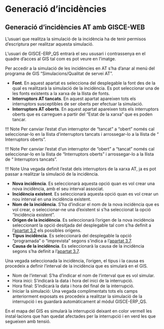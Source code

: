 # Generació d’incidències
## Generació d’incidències AT amb GISCE-WEB

L’usuari que realitza la simulació de la incidència ha de tenir permisos
d’escriptura per realitzar aquesta simulació.

L’usuari de GISCE-ERP_QS entrarà el seu ususari i contrassenya en el quadre
d’acces al GIS tal com es pot veure en l’imatge.

Per accedir a la simulació de les incidències en AT s’ha d’anar al menú del
programa de GIS “Simulacions/Qualitat de servei AT”.

* **Font**. En aquest apartat es selecciona del desplegable la font des de la qual
  es realitzarà la simulació de la incidència. Es pot seleccionar una de les
  fonts existents a la xarxa de la llista de fonts.
* **Interruptors AT tancats**. En aquest apartat apareixen tots els interruptors
  susceptibles de ser oberts per efectuar la simulació.
* **Interruptors AT oberts**. En aquest apartat apareixen tots els interruptors
  oberts que es carreguen a partir del “Estat de la xarxa” que es poden tancar.

!!! Note
    Per canviar l’estat d’un interruptor de “tancat” a “obert” només cal
    seleccionar-lo en la llista d’interruptors tancats i arrossegar-lo a
    la llista de “ Interruptors oberts”.

!!! Note
    Per canviar l’estat d’un interruptor de “obert” a “tancat” només cal
    seleccionar-lo en la llista de “Interruptors oberts” i arrossegar-lo
    a la llista de “ Interruptors tancats”.

!!! Note
    Una vegada definit l’estat dels interruptors de la xarxa AT, ja es
    pot passar a realitzar la simulació de la incidència.

* **Nova incidència**. Es seleccionarà aquesta opció quan es vol crear una nova
  incidència, amb el seu interval associat.
* **Incidència existent**. Es seleccionarà aquesta opció quan es vol crear un
  nou interval en una incidència existent.
* **Nom de la  incidència**. S’ha d’indicar el nom de la nova incidència que es
  vol crear, o seleccionar-ne una d’existent si s’ha seleccionat la opció
  “Incidència existent”.
* **Origen de la incidència**. Es seleccionarà l’origen de la nova incidència
  seleccionant la opció desitjada del desplegable tal com s’ha definit a
  l’[apartat 3.2](./terminos_y_definicion.md#recollida-dinformacio) els possibles orígens.
* **Tipus incidència**. Es seleccionarà del desplegable la opció “programada”
  o “imprevista” segons s’indica a l’[apartat 3.7](./terminos_y_definicion.md#desagregacio-de-les-dades-de-la-interrupcio).
* **Causa de la incidència**. Es seleccionarà la causa de la incidència segons
  s’ha definit a l’[apartat 3.7](./terminos_y_definicion.md#desagregacio-de-les-dades-de-la-interrupcio).

Una vegada seleccionada la incidència, l’origen, el tipus i la causa es
procedeix a definir l’interval de la incidència que es simularà en el GIS.

* Nom de l’interval: S’ha d’indicar el nom de l’interval que es vol simular.
* Hora inici: S’indicarà la data i hora del inici de la interrupció.
* Hora final: S’indicarà la data i hora del final de la interrupció.
* Iniciar la simulació: Una vegada complimentats tots els camps anteriorment
  exposats es procedeix a realitzar la simulació de la interrupció i es guardarà
  automàticament al mòdul GISCE-ERP_QS.

En el mapa del GIS es simularà la interrupció deixant en color vermell les
instal·lacions que han quedat afectades per la interrupció i en verd les que
segueixen amb tensió.

